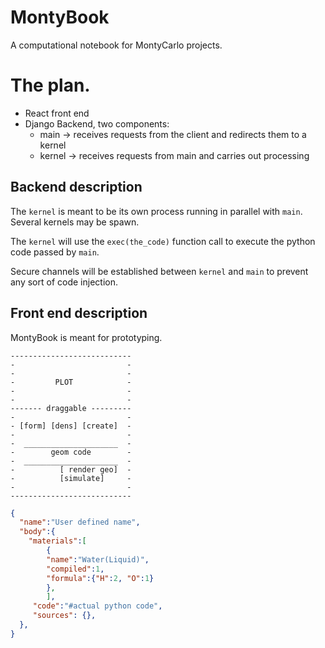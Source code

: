 # MontyBook

A computational notebook for MontyCarlo projects.

# The plan.

- React front end
- Django Backend, two components:
  - main -> receives requests from the client and redirects them to a kernel
  - kernel -> receives requests from main and carries out processing

## Backend description

The `kernel` is meant to be its own process running in parallel with `main`. Several kernels may be spawn.

The `kernel` will use the `exec(the_code)` function call to execute the python code passed by `main`.

Secure channels will be established between `kernel` and `main` to prevent any sort of code injection.

## Front end description

MontyBook is meant for prototyping. 


```
---------------------------
-                         -
-                         -
-         PLOT            -
-                         -         
-                         -
------- draggable ---------
-                         -                         
- [form] [dens] [create]  -
-                         -
-  _____________________  -
-        geom code        -
-  _____________________  -
-          [ render geo]  -
-          [simulate]     -
-                         -
---------------------------
```





```JSON
{
  "name":"User defined name",
  "body":{
    "materials":[
        {
        "name":"Water(Liquid)", 
        "compiled":1, 
        "formula":{"H":2, "O":1}
        },
        ],
     "code":"#actual python code", 
     "sources": {},
  },
}
```

